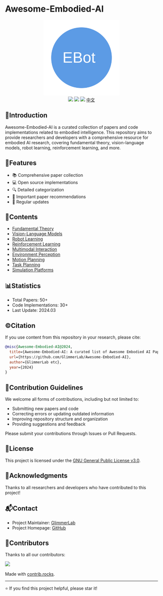 # Awesome-Embodied-AI

<div align='center'>
  <img src="assets/logo.svg" width=250px >
</div>

<div align='center'>
  <img src="https://cdn.rawgit.com/sindresorhus/awesome/d7305f38d29fed78fa85652e3a63e154dd8e8829/media/badge.svg" >
  <img src="https://img.shields.io/badge/License-GPLv3.0-turquoise.svg" >
  <img src="https://img.shields.io/badge/PRs-Welcome-brightgreen.svg" >
  <a href="README_CN.md">中文</a>
</div>

## 📒Introduction

Awesome-Embodied-AI is a curated collection of papers and code implementations related to embodied intelligence. This repository aims to provide researchers and developers with a comprehensive resource for embodied AI research, covering fundamental theory, vision-language models, robot learning, reinforcement learning, and more.

## 🎯Features

- 📚 Comprehensive paper collection
- 💻 Open source implementations
- 🔍 Detailed categorization
- 🌟 Important paper recommendations
- 📅 Regular updates

## 📖Contents

* [Fundamental Theory](Fundamental-Theory/README.md)
* [Vision-Language Models](Vision-Language-Models/README.md)
* [Robot Learning](Robot-Learning/README.md)
* [Reinforcement Learning](Reinforcement-Learning/README.md)
* [Multimodal Interaction](Multimodal-Interaction/README.md)
* [Environment Perception](Environment-Perception/README.md)
* [Motion Planning](Motion-Planning/README.md)
* [Task Planning](Task-Planning/README.md)
* [Simulation Platforms](Simulation-Platforms/README.md)

## 📊Statistics

- Total Papers: 50+
- Code Implementations: 30+
- Last Update: 2024.03

## ©️Citation

If you use content from this repository in your research, please cite:

```BibTeX
@misc{Awesome-Embodied-AI@2024,
  title={Awesome-Embodied-AI: A curated list of Awesome Embodied AI Papers with codes},
  url={https://github.com/GlimmerLab/Awesome-Embodied-AI},
  author={GlimmerLab etc},
  year={2024}
}
```

## 🤝Contribution Guidelines

We welcome all forms of contributions, including but not limited to:
- Submitting new papers and code
- Correcting errors or updating outdated information
- Improving repository structure and organization
- Providing suggestions and feedback

Please submit your contributions through Issues or Pull Requests.

## 📜License

This project is licensed under the [GNU General Public License v3.0](LICENSE).

## 🌟Acknowledgments

Thanks to all researchers and developers who have contributed to this project!

## 📬Contact

- Project Maintainer: [GlimmerLab](junli440883@gmail.com)
- Project Homepage: [GitHub](https://github.com/GlimmerLab/Awesome-Embodied-AI)
<!-- - Twitter: [@GlimmerLab](https://twitter.com/GlimmerLab) -->
<!-- - Discord: [Join our community](https://discord.gg/glimmerlab) -->

## 🌟Contributors

Thanks to all our contributors:

<a href="https://github.com/GlimmerLab/Awesome-Embodied-AI/graphs/contributors">
  <img src="https://contrib.rocks/image?repo=GlimmerLab/Awesome-Embodied-AI" />
</a>

Made with [contrib.rocks](https://contrib.rocks).

---

⭐️ If you find this project helpful, please star it!